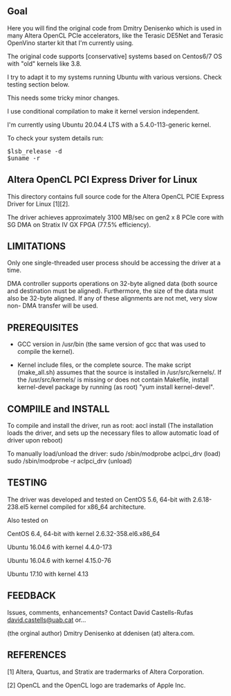 Goal
----

Here you will find the original code from Dmitry Denisenko which is used 
in many Altera OpenCL PCIe accelerators, like the Terasic DE5Net and Terasic OpenVino starter kit
that I'm currently using.

The original code supports [conservative] systems based on Centos6/7 OS with
"old" kernels like 3.8.

I try to adapt it to my systems running Ubuntu with various versions. Check testing section below.

This needs some tricky minor changes.

I use conditional compilation to make it kernel version independent.

I'm currently using Ubuntu 20.04.4 LTS with a 5.4.0-113-generic kernel.

To check your system details run:
<pre>
$lsb_release -d
$uname -r
</pre>


Altera OpenCL PCI Express Driver for Linux
------------------------------------------

This directory contains full source code for the Altera OpenCL 
PCIE Express Driver for Linux [1][2].  

The driver achieves approximately 3100 MB/sec on gen2 x 8 PCIe 
core with SG DMA on Stratix IV GX FPGA (77.5% efficiency).


LIMITATIONS
-----------
Only one single-threaded user process should be accessing the driver 
at a time.

DMA controller supports operations on 32-byte aligned data (both source and
destination must be aligned). Furthermore, the size of the data must also
be 32-byte aligned. If any of these alignments are not met, very slow non-
DMA transfer will be used.


PREREQUISITES
-------------
- GCC version in /usr/bin (the same version of gcc that was used to compile
  the kernel).

- Kernel include files, or the complete source. The make script
  (make_all.sh) assumes that the source is installed in 
  /usr/src/kernels/<version>. If the /usr/src/kernels/<version>
  is missing or does not contain Makefile, install kernel-devel
  package by running (as root) "yum install kernel-devel".


COMPIILE and INSTALL
--------------------

To compile and install the driver, run as root:
  aocl install
(The installation loads the driver, and sets up the necessary files 
to allow automatic load of driver upon reboot)


To manually load/unload the driver:
  sudo /sbin/modprobe aclpci_drv     (load)
  sudo /sbin/modprobe -r aclpci_drv  (unload)


TESTING
-------
The driver was developed and tested on CentOS 5.6, 64-bit with 
2.6.18-238.el5 kernel compiled for x86_64 architecture.


Also tested on 

CentOS 6.4, 64-bit with kernel 2.6.32-358.el6.x86_64

Ubuntu 16.04.6 with kernel 4.4.0-173

Ubuntu 16.04.6 with kernel 4.15.0-76

Ubuntu 17.10 with kernel 4.13


FEEDBACK
--------
Issues, comments, enhancements? 
Contact David Castells-Rufas david.castells@uab.cat or...

(the orginal author) Dmitry Denisenko at ddenisen (at) altera.com.


REFERENCES
----------
[1] Altera, Quartus, and Stratix are tradermarks of Altera Corporation.

[2] OpenCL and the OpenCL logo are trademarks of Apple Inc.

